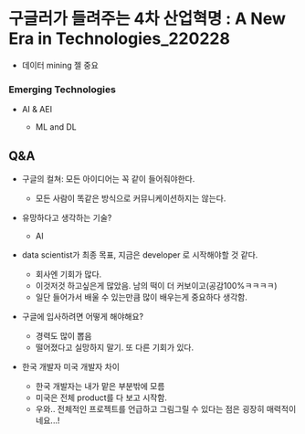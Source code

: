 # 구글러가 들려주는 4차 산업혁명 : A New Era in Technologies_220228

- 데이터 mining 젤 중요

### Emerging Technologies

- AI & AEI

  - ML and DL

  

## Q&A

- 구글의 컬쳐: 모든 아이디어는 꼭 같이 들어줘야한다.
  - 모든 사람이 똑같은 방식으로 커뮤니케이션하지는 않는다.

- 유망하다고 생각하는 기술?
  - AI

- data scientist가 최종 목표, 지금은 developer 로 시작해야할 것 같다.
  - 회사엔 기회가 많다.
  - 이것저것 하고싶은게 많았음. 남의 떡이 더 커보이고(공감100%ㅋㅋㅋㅋ)
  - 일단 들어가서 배울 수 있는만큼 많이 배우는게 중요하다 생각함.

- 구글에 입사하려면 어떻게 해야해요?
  - 경력도 많이 뽑음
  - 떨어졌다고 실망하지 말기. 또 다른 기회가 있다.

- 한국 개발자 미국 개발자 차이
  - 한국 개발자는 내가 맡은 부분밖에 모름
  - 미국은 전체 product를 다 보고 시작함.
  - 우와.. 전체적인 프로젝트를 언급하고 그림그릴 수 있다는 점은 굉장히 매력적이네요...!

